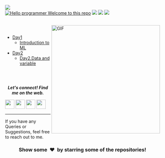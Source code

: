 [![](https://img.shields.io/badge/Author-KushalDas-green.svg)](https://github.com/Kushal997-das)<br>
[![Hello programmer Welcome to this repo](https://img.shields.io/badge/Hello!-Welcometothisrepo-brightgreen.svg?style=flat&logo=github)](https://github.com/kushal997-das)
[![](https://img.shields.io/github/languages/top/Kushal997-das/Machine-Learning.svg?style=plastic)](https://github.com/Kushal997-das/Machine-Learning)
![](https://img.shields.io/badge/Programming_Language-Python-blue.svg)
![](https://img.shields.io/badge/Status-Inprogrees-green.svg)


<br>
<img align="right" alt="GIF"  width="353px" src="https://thumbs.gfycat.com/AshamedWeightyDachshund-small.gif" /><br>


- [Day1](Introduction)
  - [Introduction to ML](https://github.com/Kushal997-das/Machine-Learning/blob/master/Introduction/Day1%20-Introduction%20to%20ML.ipynb)
- [Day2](https://github.com/Kushal997-das/Machine-Learning/tree/master/Day2.Data%20and%20variable)  
  - [Day2.Data and variable](https://github.com/Kushal997-das/Machine-Learning/blob/master/Day2.Data%20and%20variable/Data%20and%20variable.ipynb)

<br><br>
<p align="center">
  <b><i>Let's connect! Find me on the web.</i></b>

[<img height="30" src = "https://img.shields.io/badge/Youtube-%23E4405F.svg?&style=for-the-badge&logo=Youtube&logoColor=white">][Youtube] 
[<img height="30" src = "https://img.shields.io/badge/gmail-c14438?&style=for-the-badge&logo=gmail&logoColor=white">][gmail] 
[<img height="30" src="https://img.shields.io/badge/linkedin-blue.svg?&style=for-the-badge&logo=linkedin&logoColor=white" />][LinkedIn]
[<img height="30" src="https://img.shields.io/badge/github-black.svg?&style=for-the-badge&logo=github&logoColor=white" />][Github]
<br />
<hr />

[youtube]: https://www.youtube.com/channel/UCIHj6mNCMnSnmWLHOxzIESw?view_as=subscriber
[gmail]: mailto:daskushal980@gmail.com
[linkedin]: https://www.linkedin.com/in/kushal-das-7337421a9/
[github]: https://github.com/Kushal997-das/



  
If you have any Queries or Suggestions, feel free to reach out to me.

<h3 align="center">Show some &nbsp;❤️&nbsp; by starring some of the repositories!</h3>
